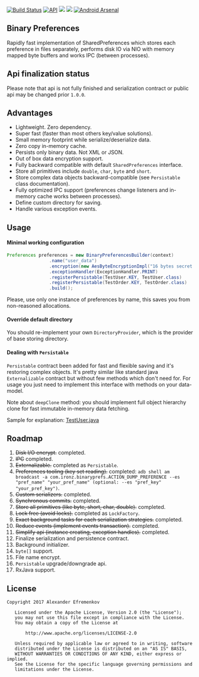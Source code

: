 [![Build Status](https://travis-ci.org/iamironz/binaryprefs.svg?branch=master)](https://travis-ci.org/iamironz/binaryprefs)
[![API](https://img.shields.io/badge/API-14%2B-blue.svg?style=flat)](https://android-arsenal.com/api?level=14)
<a href="http://www.methodscount.com/?lib=com.github.iamironz%3Abinaryprefs%3A0.9.8"><img src="https://img.shields.io/badge/Methods count-556-e91e63.svg"/></a>
<a href="http://www.methodscount.com/?lib=com.github.iamironz%3Abinaryprefs%3A0.9.8"><img src="https://img.shields.io/badge/Size-67 KB-e91e63.svg"/></a>
[![Android Arsenal](https://img.shields.io/badge/Android%20Arsenal-Binary%20Preferences-brightgreen.svg?style=flat)](https://android-arsenal.com/details/1/5931)

## Binary Preferences

Rapidly fast implementation of SharedPreferences which stores each preference
in files separately, performs disk IO via NIO with memory mapped byte buffers
and works IPC (between processes).

## Api finalization status

Please note that api is not fully finished and serialization contract or
public api may be changed prior `1.0.0`.

## Advantages

* Lightweight. Zero dependency.
* Super fast (faster than most others key/value solutions).
* Small memory footprint while serialize/deserialize data.
* Zero copy in-memory cache.
* Persists only binary data. Not XML or JSON.
* Out of box data encryption support.
* Fully backward compatible with default `SharedPreferences` interface.
* Store all primitives include `double`, `char`, `byte` and `short`.
* Store complex data objects backward-compatible (see `Persistable` class documentation).
* Fully optimized IPC support (preferences change listeners and in-memory cache works between processes).
* Define custom directory for saving.
* Handle various exception events.

## Usage

#### Minimal working configuration

```java
Preferences preferences = new BinaryPreferencesBuilder(context)
                .name("user_data")
                .encryption(new AesByteEncryptionImpl("16 bytes secret key".getBytes(), "16 bytes initial vector".getBytes()))
                .exceptionHandler(ExceptionHandler.PRINT)
                .registerPersistable(TestUser.KEY, TestUser.class)
                .registerPersistable(TestOrder.KEY, TestOrder.class)
                .build();

```

Please, use only one instance of preferences by name, this saves you from
non-reasoned allocations.

#### Override default directory

You should re-implement your own `DirectoryProvider`, which is the provider of
base storing directory.


#### Dealing with `Persistable`

`Persistable` contract been added for fast and flexible saving and it's
restoring complex objects. It's pretty similar like standard java
`Externalizable` contract but without few methods which don't need for.
For usage you just need to implement this interface with methods on your
data-model.

Note about `deepClone` method: you should implement full object hierarchy
clone for fast immutable in-memory data fetching.

Sample for explanation: [TestUser.java](https://github.com/iamironz/binaryprefs/blob/master/library/src/test/java/com/ironz/binaryprefs/impl/TestUser.java#L68-L121)

## Roadmap

1. ~~Disk I/O encrypt.~~ completed.
2. ~~IPC~~ completed.
3. ~~Externalizable.~~ completed as `Persistable`.
4. ~~Preferences tooling (key set reading).~~ completed:
`adb shell am broadcast -a com.ironz.binaryprefs.ACTION_DUMP_PREFERENCE --es "pref_name" "your_pref_name" (optional: --es "pref_key" "your_pref_key")`.
5. ~~Custom serializers.~~ completed.
6. ~~Synchronous commits.~~ completed.
7. ~~Store all primitives (like byte, short, char, double).~~ completed.
8. ~~Lock free (avoid locks).~~ completed as `LockFactory`.
9. ~~Exact background tasks for each serialization strategies.~~ completed.
10. ~~Reduce events (implement events transaction).~~ completed.
11. ~~Simplify api (instance creating, exception handles).~~ completed.
12. Finalize serialization and persistence contract.
13. Background initializer.
14. `byte[]` support.
15. File name encrypt.
16. `Persistable` upgrade/downgrade api.
17. RxJava support.

## License
```
Copyright 2017 Alexander Efremenkov

   Licensed under the Apache License, Version 2.0 (the "License");
   you may not use this file except in compliance with the License.
   You may obtain a copy of the License at

       http://www.apache.org/licenses/LICENSE-2.0

   Unless required by applicable law or agreed to in writing, software
   distributed under the License is distributed on an "AS IS" BASIS,
   WITHOUT WARRANTIES OR CONDITIONS OF ANY KIND, either express or implied.
   See the License for the specific language governing permissions and
   limitations under the License.
```
